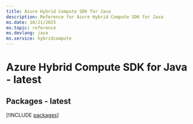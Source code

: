 ```yaml
---
title: Azure Hybrid Compute SDK for Java
description: Reference for Azure Hybrid Compute SDK for Java
ms.date: 10/21/2025
ms.topic: reference
ms.devlang: java
ms.service: hybridcompute
---
```

# Azure Hybrid Compute SDK for Java - latest
## Packages - latest
[!INCLUDE [packages](hybrid-compute-index.md)]